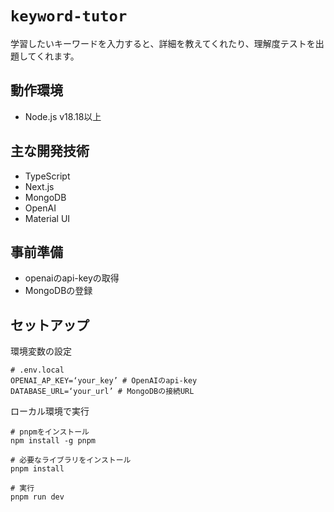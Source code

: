 # `keyword-tutor`
学習したいキーワードを入力すると、詳細を教えてくれたり、理解度テストを出題してくれます。

## 動作環境
- Node.js v18.18以上

## 主な開発技術
- TypeScript
- Next.js
- MongoDB
- OpenAI
- Material UI

## 事前準備
- openaiのapi-keyの取得
- MongoDBの登録

## セットアップ

環境変数の設定
```
# .env.local
OPENAI_AP_KEY=‘your_key’ # OpenAIのapi-key
DATABASE_URL=‘your_url’ # MongoDBの接続URL
```

ローカル環境で実行
```
# pnpmをインストール
npm install -g pnpm

# 必要なライブラリをインストール
pnpm install

# 実行
pnpm run dev
```
